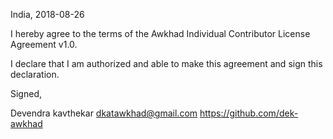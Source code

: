 India, 2018-08-26

I hereby agree to the terms of the Awkhad Individual Contributor License
Agreement v1.0.

I declare that I am authorized and able to make this agreement and sign this
declaration.

Signed,

Devendra kavthekar dkatawkhad@gmail.com https://github.com/dek-awkhad
